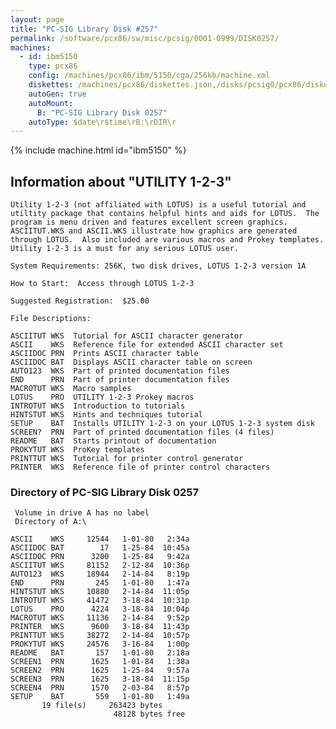 ```yaml
---
layout: page
title: "PC-SIG Library Disk #257"
permalink: /software/pcx86/sw/misc/pcsig/0001-0999/DISK0257/
machines:
  - id: ibm5150
    type: pcx86
    config: /machines/pcx86/ibm/5150/cga/256kb/machine.xml
    diskettes: /machines/pcx86/diskettes.json,/disks/pcsig0/pcx86/diskettes.json
    autoGen: true
    autoMount:
      B: "PC-SIG Library Disk 0257"
    autoType: $date\r$time\rB:\rDIR\r
---
```


{% include machine.html id="ibm5150" %}

## Information about "UTILITY 1-2-3"

    Utility 1-2-3 (not affiliated with LOTUS) is a useful tutorial and
    utiltity package that contains helpful hints and aids for LOTUS.  The
    program is menu driven and features excellent screen graphics.
    ASCIITUT.WKS and ASCII.WKS illustrate how graphics are generated
    through LOTUS.  Also included are various macros and Prokey templates.
    Utility 1-2-3 is a must for any serious LOTUS user.
    
    System Requirements: 256K, two disk drives, LOTUS 1-2-3 version 1A
    
    How to Start:  Access through LOTUS 1-2-3
    
    Suggested Registration:  $25.00
    
    File Descriptions:
    
    ASCIITUT WKS  Tutorial for ASCII character generator
    ASCII    WKS  Reference file for extended ASCII character set
    ASCIIDOC PRN  Prints ASCII character table
    ASCIIDOC BAT  Displays ASCII character table on screen
    AUTO123  WKS  Part of printed documentation files
    END      PRN  Part of printer documentation files
    MACROTUT WKS  Macro samples
    LOTUS    PRO  UTILITY 1-2-3 Prokey macros
    INTROTUT WKS  Introduction to tutorials
    HINTSTUT WKS  Hints and techniques tutorial
    SETUP    BAT  Installs UTILITY 1-2-3 on your LOTUS 1-2-3 system disk
    SCREEN?  PRN  Part of printed documentation files (4 files)
    README   BAT  Starts printout of documentation
    PROKYTUT WKS  ProKey templates
    PRINTTUT WKS  Tutorial for printer control generator
    PRINTER  WKS  Reference file of printer control characters

### Directory of PC-SIG Library Disk 0257

     Volume in drive A has no label
     Directory of A:\

    ASCII    WKS     12544   1-01-80   2:34a
    ASCIIDOC BAT        17   1-25-84  10:45a
    ASCIIDOC PRN      3200   1-25-84   9:42a
    ASCIITUT WKS     81152   2-12-84  10:36p
    AUTO123  WKS     18944   2-14-84   8:19p
    END      PRN       245   1-01-80   1:47a
    HINTSTUT WKS     10880   2-14-84  11:05p
    INTROTUT WKS     41472   3-18-84  10:31p
    LOTUS    PRO      4224   3-18-84  10:04p
    MACROTUT WKS     11136   2-14-84   9:52p
    PRINTER  WKS      9600   3-18-84  11:43p
    PRINTTUT WKS     38272   2-14-84  10:57p
    PROKYTUT WKS     24576   3-16-84   1:00p
    README   BAT       157   1-01-80   2:18a
    SCREEN1  PRN      1625   1-01-84   1:38a
    SCREEN2  PRN      1625   1-25-84   9:57a
    SCREEN3  PRN      1625   3-18-84  11:15p
    SCREEN4  PRN      1570   2-03-84   8:57p
    SETUP    BAT       559   1-01-80   1:49a
           19 file(s)     263423 bytes
                           48128 bytes free
